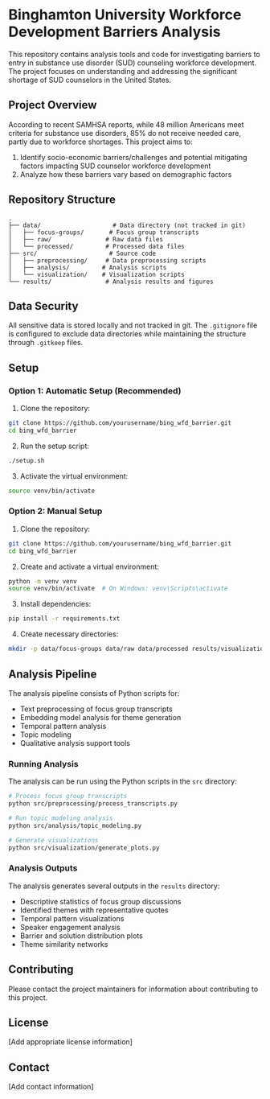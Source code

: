 # Binghamton University Workforce Development Barriers Analysis

This repository contains analysis tools and code for investigating barriers to entry in substance use disorder (SUD) counseling workforce development. The project focuses on understanding and addressing the significant shortage of SUD counselors in the United States.

## Project Overview

According to recent SAMHSA reports, while 48 million Americans meet criteria for substance use disorders, 85% do not receive needed care, partly due to workforce shortages. This project aims to:

1. Identify socio-economic barriers/challenges and potential mitigating factors impacting SUD counselor workforce development
2. Analyze how these barriers vary based on demographic factors

## Repository Structure

```
.
├── data/                    # Data directory (not tracked in git)
│   ├── focus-groups/       # Focus group transcripts
│   ├── raw/               # Raw data files
│   └── processed/         # Processed data files
├── src/                    # Source code
│   ├── preprocessing/     # Data preprocessing scripts
│   ├── analysis/         # Analysis scripts
│   └── visualization/    # Visualization scripts
└── results/               # Analysis results and figures

```

## Data Security

All sensitive data is stored locally and not tracked in git. The `.gitignore` file is configured to exclude data directories while maintaining the structure through `.gitkeep` files.

## Setup

### Option 1: Automatic Setup (Recommended)

1. Clone the repository:
```bash
git clone https://github.com/yourusername/bing_wfd_barrier.git
cd bing_wfd_barrier
```

2. Run the setup script:
```bash
./setup.sh
```

3. Activate the virtual environment:
```bash
source venv/bin/activate
```

### Option 2: Manual Setup

1. Clone the repository:
```bash
git clone https://github.com/yourusername/bing_wfd_barrier.git
cd bing_wfd_barrier
```

2. Create and activate a virtual environment:
```bash
python -m venv venv
source venv/bin/activate  # On Windows: venv\Scripts\activate
```

3. Install dependencies:
```bash
pip install -r requirements.txt
```

4. Create necessary directories:
```bash
mkdir -p data/focus-groups data/raw data/processed results/visualizations
```

## Analysis Pipeline

The analysis pipeline consists of Python scripts for:
- Text preprocessing of focus group transcripts
- Embedding model analysis for theme generation
- Temporal pattern analysis
- Topic modeling
- Qualitative analysis support tools

### Running Analysis

The analysis can be run using the Python scripts in the `src` directory:

```bash
# Process focus group transcripts
python src/preprocessing/process_transcripts.py

# Run topic modeling analysis
python src/analysis/topic_modeling.py

# Generate visualizations
python src/visualization/generate_plots.py
```

### Analysis Outputs

The analysis generates several outputs in the `results` directory:
- Descriptive statistics of focus group discussions
- Identified themes with representative quotes
- Temporal pattern visualizations
- Speaker engagement analysis
- Barrier and solution distribution plots
- Theme similarity networks

## Contributing

Please contact the project maintainers for information about contributing to this project.

## License

[Add appropriate license information]

## Contact

[Add contact information]
